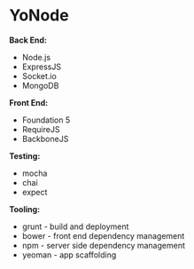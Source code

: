 YoNode
==========
<strong>Back End:</strong>
+ Node.js
+ ExpressJS
+ Socket.io
+ MongoDB

<strong>Front End: </strong>
+ Foundation 5
+ RequireJS
+ BackboneJS 

<strong>Testing: </strong>
+ mocha
+ chai
+ expect

<strong>Tooling: </strong>
+ grunt - build and deployment
+ bower - front end dependency management
+ npm - server side dependency management
+ yeoman - app scaffolding

